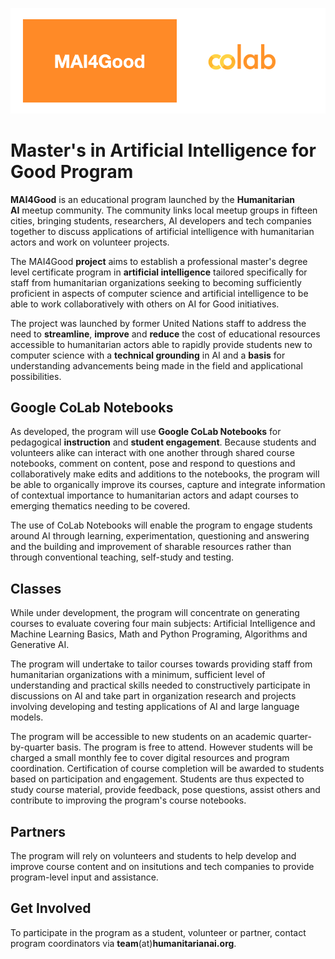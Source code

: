 ![MAI4Good](https://github.com/MAI4Good/program/blob/main/media/MAI4Good_colab.png)

# Master's in Artificial Intelligence for Good Program

**MAI4Good** is an educational program launched by the **Humanitarian AI** meetup community. The community links local meetup groups in fifteen cities, bringing students, researchers, AI developers and tech companies together to discuss applications of artificial intelligence with humanitarian actors and work on volunteer projects.

The MAI4Good **project** aims to establish a professional master's degree level certificate program in **artificial intelligence** tailored specifically for staff from humanitarian organizations seeking to becoming sufficiently proficient in aspects of computer science and artificial intelligence to be able to work collaboratively with others on AI for Good initiatives.

The project was launched by former United Nations staff to address the need to **streamline**, **improve** and **reduce** the cost of educational resources accessible to humanitarian actors able to rapidly provide students new to computer science with a **technical grounding** in AI and a **basis** for understanding advancements being made in the field and applicational possibilities.

## Google CoLab Notebooks

As developed, the program will use **Google CoLab Notebooks** for pedagogical **instruction** and **student engagement**. Because students and volunteers alike can interact with one another through shared course notebooks, comment on content, pose and respond to questions and collaboratively make edits and additions to the notebooks, the program will be able to organically improve its courses, capture and integrate information of contextual importance to humanitarian actors and adapt courses to emerging thematics needing to be covered.

The use of CoLab Notebooks will enable the program to engage students around AI through learning, experimentation, questioning and answering and the building and improvement of sharable resources rather than through conventional teaching, self-study and testing.

## Classes

While under development, the program will concentrate on generating courses to evaluate covering four main subjects: Artificial Intelligence and Machine Learning Basics, Math and Python Programing, Algorithms and Generative AI.

The program will undertake to tailor courses towards providing staff from humanitarian organizations with a minimum, sufficient level of understanding and practical skills needed to constructively participate in discussions on AI and take part in organization research and projects involving developing and testing applications of AI and large language models.

The program will be accessible to new students on an academic quarter-by-quarter basis. The program is free to attend. However students will be charged a small monthly fee to cover digital resources and program coordination. Certification of course completion will be awarded to students based on participation and engagement. Students are thus expected to study course material, provide feedback, pose questions, assist others and contribute to improving the program's course notebooks.

## Partners

The program will rely on volunteers and students to help develop and improve course content and on insitutions and tech companies to provide program-level input and assistance.

## Get Involved

To participate in the program as a student, volunteer or partner, contact program coordinators via **team**(at)**humanitarianai.org**.
